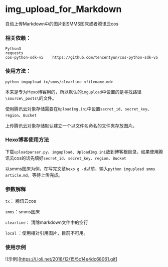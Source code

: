 # img_upload_for_Markdown
自动上传Markdown中的图片到SMMS图床或者腾讯云cos

### 相关依赖：

```
Python3
requests
cos-python-sdk-v5    https://github.com/tencentyun/cos-python-sdk-v5
```

### 使用方法：

```
python imgupload tx/smms/clearline <filename.md>
```

本来是专为Hexo博客用的，所以默认的`imgupload`中设置的是寻找路径`\source\_posts\`的文件。

使用腾讯云对象存储需要在`UploadImg.ini`中设置`secret_id`、`secret_key`、`region`、`Bucket`

上传腾讯云对象存储默认建立一个以文件名命名的文件夹存放图片。

### Hexo博客使用方法

下载`uploadparser.py`、`imgupload`、`UploadImg.ini`放到博客根目录。如果使用腾讯云cos的话先填好`secret_id`、`secret_key`、`region`、`Bucket`

以smms图床为例，在写完文章`hexo g -d`以前，输入`python imgupload smms article.md`，等待上传完成。

### 参数解释

`tx`： 腾讯云cos

`smms`：smms图床

`clearline`： 清除markdown文件中的空行

`local` ：使用相对引用图片，目前不可用。

### 使用示例

!(示例)[https://i.loli.net/2018/12/15/5c14e4dc68061.gif]


  